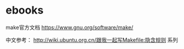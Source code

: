 # ebooks

make官方文档
https://www.gnu.org/software/make/

中文参考：
http://wiki.ubuntu.org.cn/跟我一起写Makefile:隐含规则 系列
